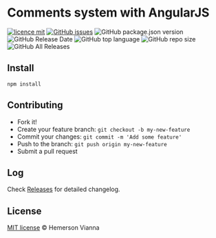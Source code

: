 # Comments system with AngularJS

[![licence mit](https://img.shields.io/badge/license-MIT-blue.svg?style=flat-square)](http://hemersonvianna.mit-license.org/)
[![GitHub issues](https://img.shields.io/github/issues/org-victorinox/resource-angularjs-comment-system.svg)](https://github.com/org-victorinox/resource-angularjs-comment-system/issues)
![GitHub package.json version](https://img.shields.io/github/package-json/v/org-victorinox/resource-angularjs-comment-system.svg)
![GitHub Release Date](https://img.shields.io/github/release-date/org-victorinox/resource-angularjs-comment-system.svg)
![GitHub top language](https://img.shields.io/github/languages/top/org-victorinox/resource-angularjs-comment-system.svg)
![GitHub repo size](https://img.shields.io/github/repo-size/org-victorinox/resource-angularjs-comment-system.svg)
![GitHub All Releases](https://img.shields.io/github/downloads/org-victorinox/resource-angularjs-comment-system/total.svg)

## Install

```
npm install
```

## Contributing

- Fork it!
- Create your feature branch: `git checkout -b my-new-feature`
- Commit your changes: `git commit -m 'Add some feature'`
- Push to the branch: `git push origin my-new-feature`
- Submit a pull request

## Log

Check [Releases](https://github.com/org-victorinox/resource-angularjs-comment-system/releases) for detailed changelog.

## License

[MIT license](http://hemersonvianna.mit-license.org/) © Hemerson Vianna
